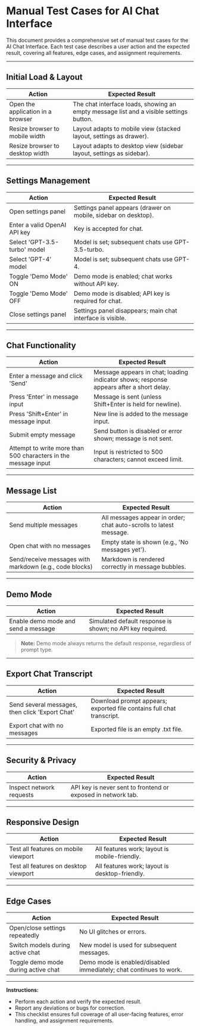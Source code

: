 # Manual Test Cases for AI Chat Interface

This document provides a comprehensive set of manual test cases for the AI Chat Interface. Each test case describes a user action and the expected result, covering all features, edge cases, and assignment requirements.

---

## Initial Load & Layout

| Action | Expected Result |
|--------|----------------|
| Open the application in a browser | The chat interface loads, showing an empty message list and a visible settings button. |
| Resize browser to mobile width | Layout adapts to mobile view (stacked layout, settings as drawer). |
| Resize browser to desktop width | Layout adapts to desktop view (sidebar layout, settings as sidebar). |

---

## Settings Management

| Action | Expected Result |
|--------|----------------|
| Open settings panel | Settings panel appears (drawer on mobile, sidebar on desktop). |
| Enter a valid OpenAI API key | Key is accepted for chat. |
| Select 'GPT-3.5-turbo' model | Model is set; subsequent chats use GPT-3.5-turbo. |
| Select 'GPT-4' model | Model is set; subsequent chats use GPT-4. |
| Toggle 'Demo Mode' ON | Demo mode is enabled; chat works without API key. |
| Toggle 'Demo Mode' OFF | Demo mode is disabled; API key is required for chat. |
| Close settings panel | Settings panel disappears; main chat interface is visible. |

---

## Chat Functionality

| Action | Expected Result |
|--------|----------------|
| Enter a message and click 'Send' | Message appears in chat; loading indicator shows; response appears after a short delay. |
| Press 'Enter' in message input | Message is sent (unless Shift+Enter is held for newline). |
| Press 'Shift+Enter' in message input | New line is added to the message input. |
| Submit empty message | Send button is disabled or error shown; message is not sent. |
| Attempt to write more than 500 characters in the message input | Input is restricted to 500 characters; cannot exceed limit. |

---

## Message List

| Action | Expected Result |
|--------|----------------|
| Send multiple messages | All messages appear in order; chat auto-scrolls to latest message. |
| Open chat with no messages | Empty state is shown (e.g., 'No messages yet'). |
| Send/receive messages with markdown (e.g., code blocks) | Markdown is rendered correctly in message bubbles. |

---

## Demo Mode

| Action | Expected Result |
|--------|----------------|
| Enable demo mode and send a message | Simulated default response is shown; no API key required. |

> **Note:** Demo mode always returns the default response, regardless of prompt type.

---

## Export Chat Transcript

| Action | Expected Result |
|--------|----------------|
| Send several messages, then click 'Export Chat' | Download prompt appears; exported file contains full chat transcript. |
| Export chat with no messages | Exported file is an empty .txt file. |

---

## Security & Privacy

| Action | Expected Result |
|--------|----------------|
| Inspect network requests | API key is never sent to frontend or exposed in network tab. |

---

## Responsive Design

| Action | Expected Result |
|--------|----------------|
| Test all features on mobile viewport | All features work; layout is mobile-friendly. |
| Test all features on desktop viewport | All features work; layout is desktop-friendly. |

---

## Edge Cases

| Action | Expected Result |
|--------|----------------|
| Open/close settings repeatedly | No UI glitches or errors. |
| Switch models during active chat | New model is used for subsequent messages. |
| Toggle demo mode during active chat | Demo mode is enabled/disabled immediately; chat continues to work. |

---

**Instructions:**
- Perform each action and verify the expected result.
- Report any deviations or bugs for correction.
- This checklist ensures full coverage of all user-facing features, error handling, and assignment requirements. 